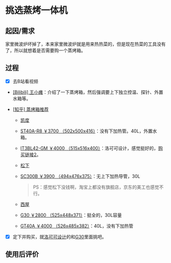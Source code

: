 # 挑选蒸烤一体机

## 起因/需求

家里微波炉坏掉了，本来家里微波炉就是用来热热菜的，但是现在热菜的工具没有了，所以就想着是否需要购一个蒸烤箱。

## 过程

- [x] 去B站看视频

- [[Bilibili] 王小瘫](https://www.bilibili.com/video/BV1Cq4y1g775?from=search&seid=15071480474204178950&spm_id_from=333.337.0.0)：介绍了一下蒸烤箱，然后强调要上下独立控温、探针、外置水箱等。

- [[知乎] 蒸烤箱推荐](https://zhuanlan.zhihu.com/p/143097527)

    - [凯度](https://casdon.tmall.com/shop/view_shop.htm?spm=a230r.1.14.14.60dc1aa2X20cjH&user_number_id=2450112357)

    - [ST40A-R8 ￥3700 （502x500x416）](https://detail.tmall.com/item.htm?spm=a1z10.15-b-s.w4011-17543910664.65.7cad448aA3KPQo&id=579026113230&rn=5dfc6ae18504795c43d9cbaf0a3754a9&abbucket=7)：没有下加热管。40L，外置水箱。
    - [IT3BL42-GM ￥4000 （515x516x400）](https://item.jd.com/100004119145.html#crumb-wrap)：洛可可设计，感觉挺好的，[购买链接2](https://item.jd.com/10041887993494.html#crumb-wrap)。

    - [松下](https://mall.jd.hk/index-757456.html)

    - [SC300B ￥3900 （494x476x375）](https://item.jd.com/27827650142.html)：无上下加热导管，30L

        > PS：感觉松下没钱啊，淘宝上都没有旗舰店，京东的美工也感觉不行。

    - [西屋](https://mall.jd.com/index-1000329382.html?from=pc)

    - [G30 ￥2800 （525x448x371）](https://detail.tmall.com/item.htm?spm=a230r.1.14.33.466d349fjrIZA5&id=591248577635&ns=1&abbucket=16)：挺全的，30L容量
    - [GT40A ￥4000 （526x485x382）](https://detail.tmall.com/item.htm?spm=a230r.1.14.8.16ab29b20SNidF&id=619639238085&ns=1&abbucket=16&skuId=4548562131152)：40L，没有下加热管

- [x] 定下并购买，就[洛可可设计](https://item.jd.com/10041887993494.html#crumb-wrap)的和[G30](https://detail.tmall.com/item.htm?spm=a230r.1.14.33.466d349fjrIZA5&id=591248577635&ns=1&abbucket=16)里面挑吧。


## 使用后评价

